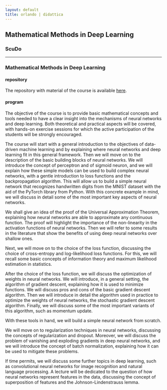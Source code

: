 ```yaml
---
layout: default
title: orlando | didattica
---
```


## Mathematical Methods in Deep Learning 
### ScuDo


--- 

### Mathematical Methods in Deep Learning

#### repository

The repository with material of the course is available [here](https://github.com/orlandopoliba/SCUDO-MMinDL).

#### program

The objective of the course is to provide basic mathematical concepts and tools needed to have a clear insight into the mechanisms of neural networks and deep learning. Both theoretical and practical aspects will be covered, with hands-on exercise sessions for which the active participation of the students will be strongly encouraged.

The course will start with a general introduction to the objectives of data-driven machine learning and by explaining where neural networks and deep learning fit in this general framework. Then we will move on to the description of the basic building blocks of neural networks. We will introduce the concept of perceptron and of sigmoid neuron, and we will explain how these simple models can be used to build complex neural networks, with a gentle introduction to loss functions and the backpropagation algorithm. This will allow us to build a simple neural network that recognizes handwritten digits from the MNIST dataset with the aid of the PyTorch library from Python. With this concrete example in mind, we will discuss in detail some of the most important key aspects of neural networks.

We shall give an idea of the proof of the Universal Approximation Theorem, explaining how neural networks are able to approximate any continuous function. The proof will highlight the importance of the non-linearity in the activation functions of neural networks. Then we will refer to some results in the literature that show the benefits of using deep neural networks over shallow ones.

Next, we will move on to the choice of the loss function, discussing the choice of cross-entropy and log-likelihood loss functions. For this, we will recall some basic concepts of information theory and maximum likelihood estimation in statistics.

After the choice of the loss function, we will discuss the optimization of weights in neural networks. We will introduce, in a general setting, the algorithm of gradient descent, explaining how it is used to minimize functions. We will discuss pros and cons of the basic gradient descent algorithm. Then we will introduce in detail the algorithm used in practice to optimize the weights of neural networks, the stochastic gradient descent algorithm. Finally, we will discuss some of the most important variants of this algorithm, such as momentum update.

With these tools in hand, we will build a simple neural network from scratch.

We will move on to regularization techniques in neural networks, discussing the concepts of regularization and dropout. Moreover, we will discuss the problem of vanishing and exploding gradients in deep neural networks, and we will introduce the concept of batch normalization, explaining how it can be used to mitigate these problems.

If time permits, we will discuss some further topics in deep learning, such as convolutional neural networks for image recognition and natural language processing. A lecture will be dedicated to the question of how neural networks represent features in the data, discussing the concept of superposition of features and the Johnson-Lindenstrauss lemma.